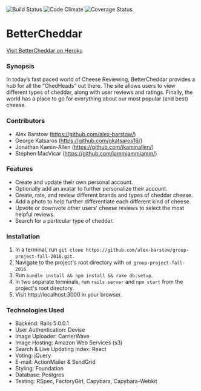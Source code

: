 ![Build Status](https://codeship.com/projects/68fbc850-6ba7-0134-34d9-6efe74dd2a57/status?branch=master)
![Code Climate](https://codeclimate.com/github/alex-barstow/group-project-fall-2016.png)
![Coverage Status](https://coveralls.io/repos/alex-barstow/group-project-fall-2016/badge.png)

# BetterCheddar
[Visit BetterCheddar on Heroku](https://bettercheddar.herokuapp.com/)
### Synopsis
In today’s fast paced world of Cheese Reviewing, BetterCheddar provides a hub for all the “ChedHeads” out there. The site allows users to view different types of cheddar, along with user reviews and ratings. Finally, the world has a place to go for everything about our most popular (and best) cheese.
### Contributors
* Alex Barstow (https://github.com/alex-barstow/)
* George Katsaros (https://github.com/gkatsaros16/)
* Jonathan Kamin-Allen (https://github.com/jkaminallen/)
* Stephen MacVicar (https://github.com/jammjammjamm/)
### Features
* Create and update their own personal account.
* Optionally add an avatar to further personalize their account.
* Create, rate, and review different brands and types of cheddar cheese.
* Add a photo to help further differentiate each different kind of cheese.
* Upvote or downvote other users' cheese reviews to select the most helpful reviews.
* Search for a particular type of cheddar.
### Installation
1. In a terminal, run `git clone https://github.com/alex-barstow/group-project-fall-2016.git`.
1. Navigate to the project's root directory with `cd group-project-fall-2016`.
1. Run `bundle install && npm install && rake db:setup`.
1. In two separate terminals, run `rails server` and `npm start` from the project's root directory.
1. Visit http://localhost:3000 in your browser.
### Technologies Used
* Backend: Rails 5.0.0.1
* User Authentication: Devise
* Image Uploader: CarrierWave
* Image Hosting: Amazon Web Services (s3)
* Search & Live Updating Index: React
* Voting: jQuery
* E-mail: ActionMailer & SendGrid
* Styling: Foundation
* Database: Postgres
* Testing: RSpec, FactoryGirl, Capybara, Capybara-Webkit
